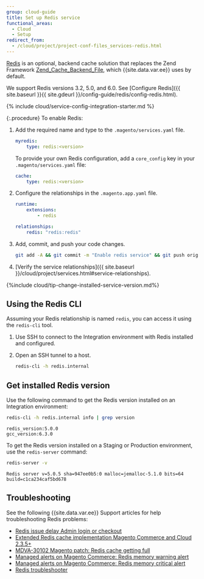 ```yaml
---
group: cloud-guide
title: Set up Redis service
functional_areas:
  - Cloud
  - Setup
redirect_from:
  - /cloud/project/project-conf-files_services-redis.html
---
```


[Redis](http://redis.io) is an optional, backend cache solution that replaces the Zend Framework [Zend_Cache_Backend_File](http://framework.zend.com/apidoc/1.0/Zend_Cache/Backend/Zend_Cache_Backend_File.html), which {{site.data.var.ee}} uses by default.

We support Redis versions 3.2, 5.0, and 6.0. See [Configure Redis]({{ site.baseurl }}{{ site.gdeurl }}/config-guide/redis/config-redis.html).

{% include cloud/service-config-integration-starter.md %}

{:.procedure}
To enable Redis:

1. Add the required name and type to the `.magento/services.yaml` file.

   ```yaml
   myredis:
       type: redis:<version>
   ```

   To provide your own Redis configuration, add a `core_config` key in your `.magento/services.yaml` file:

   ```yaml
   cache:
       type: redis:<version>
   ```

1. Configure the relationships in the `.magento.app.yaml` file.

   ```yaml
   runtime:
       extensions:
           - redis

   relationships:
       redis: "redis:redis"
   ```

1. Add, commit, and push your code changes.

   ```bash
   git add -A && git commit -m "Enable redis service" && git push origin <branch-name>
   ```

1. [Verify the service relationships]({{ site.baseurl }}/cloud/project/services.html#service-relationships).

{%include cloud/tip-change-installed-service-version.md%}

## Using the Redis CLI

Assuming your Redis relationship is named `redis`, you can access it using the `redis-cli` tool.

1. Use SSH to connect to the Integration environment with Redis installed and configured.

1. Open an SSH tunnel to a host.

   ```bash
   redis-cli -h redis.internal
   ```

## Get installed Redis version

Use the following command to get the Redis version installed on an Integration environment:

```bash
redis-cli -h redis.internal info | grep version
```

```terminal
redis_version:5.0.0
gcc_version:6.3.0
```

To get the Redis version installed on a Staging or Production environment, use the `redis-server` command:

```bash
redis-server -v
```

```terminal
Redis server v=5.0.5 sha=947ee0b5:0 malloc=jemalloc-5.1.0 bits=64 build=c1ca234caf5bd678
```

## Troubleshooting

See the following {{site.data.var.ee}} Support articles for help troubleshooting Redis problems:

-  [Redis issue delay Admin login or checkout](https://support.magento.com/hc/en-us/articles/360000448493)
-  [Extended Redis cache implementation Magento Commerce and Cloud 2.3.5+](https://support.magento.com/hc/en-us/articles/360049292532-Extended-Redis-cache-implementation-Magento-Commerce-and-Cloud-2-3-5-)
-  [MDVA-30102 Magento patch: Redis cache getting full](https://support.magento.com/hc/en-us/articles/360050393371)
-  [Managed alerts on Magento Commerce: Redis memory warning alert](https://support.magento.com/hc/en-us/articles/360049928852)
-  [Managed alerts on Magento Commerce: Redis memory critical alert](https://support.magento.com/hc/en-us/articles/360049936112)
-  [Redis troubleshooter](https://support.magento.com/hc/en-us/articles/360046673932-Redis-troubleshooter)
